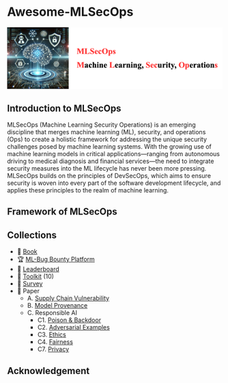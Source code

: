 # Awesome-MLSecOps

[<img src="figure/Title.png" alt="Awesome-LM-SSP" width="800" height="auto" class="center">](.)

## Introduction to MLSecOps

MLSecOps (Machine Learning Security Operations) is an emerging discipline that merges machine learning (ML), security, and operations (Ops) to create a holistic framework for addressing the unique security challenges posed by machine learning systems. With the growing use of machine learning models in critical applications—ranging from autonomous driving to medical diagnosis and financial services—the need to integrate security measures into the ML lifecycle has never been more pressing. MLSecOps builds on the principles of DevSecOps, which aims to ensure security is woven into every part of the software development lifecycle, and applies these principles to the realm of machine learning.

## Framework of MLSecOps

## Collections
- 📖 [Book](resource/book.md)
- 🏆 [ML-Bug Bounty Platform](resource/ML-Bug-Bounty-Platform.md)
- 🏅 [Leaderboard](resource/leaderboard.md)
- 🧰 [Toolkit](resource/toolkit.md) (10)
- 📝 [Survey](resource/survey.md)
- 📄 Paper 
  - A. [Supply Chain Vulnerability](resource/supply_chain_vul.md)
  - B. [Model Provenance](resource/model_provenance.md)
  - C. Responsible AI
    - C1. [Poison & Backdoor](resource/poison_backdoor.md)
    - C2. [Adversarial Examples](resource/adversarial_examples.md)
    - C3. [Ethics](resource/ethics.md)
    - C4. [Fairness](resource/fairness.md)
    - C7. [Privacy](resource/privacy.md)
   
## Acknowledgement

  
